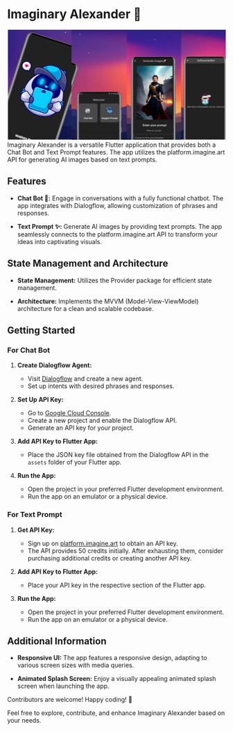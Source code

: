 # Imaginary Alexander 🌟
![](https://raw.githubusercontent.com/Sikandar897/imaginary_alexander/master/assets/Picsart_24-01-26_04-34-43-804.jpg)
Imaginary Alexander is a versatile Flutter application that provides both a Chat Bot and Text Prompt features. The app utilizes the platform.imagine.art API for generating AI images based on text prompts.

## Features

- **Chat Bot 🤖:** Engage in conversations with a fully functional chatbot. The app integrates with Dialogflow, allowing customization of phrases and responses.

- **Text Prompt ✨:** Generate AI images by providing text prompts. The app seamlessly connects to the platform.imagine.art API to transform your ideas into captivating visuals.

## State Management and Architecture

- **State Management:** Utilizes the Provider package for efficient state management.

- **Architecture:** Implements the MVVM (Model-View-ViewModel) architecture for a clean and scalable codebase.

## Getting Started

### For Chat Bot

1. **Create Dialogflow Agent:**
    - Visit [Dialogflow](https://dialogflow.cloud.google.com/) and create a new agent.
    - Set up intents with desired phrases and responses.

2. **Set Up API Key:**
    - Go to [Google Cloud Console](https://console.cloud.google.com/).
    - Create a new project and enable the Dialogflow API.
    - Generate an API key for your project.

3. **Add API Key to Flutter App:**
    - Place the JSON key file obtained from the Dialogflow API in the `assets` folder of your Flutter app.

4. **Run the App:**
    - Open the project in your preferred Flutter development environment.
    - Run the app on an emulator or a physical device.

### For Text Prompt

1. **Get API Key:**
    - Sign up on [platform.imagine.art](https://platform.imagine.art/) to obtain an API key.
    - The API provides 50 credits initially. After exhausting them, consider purchasing additional credits or creating another API key.

2. **Add API Key to Flutter App:**
    - Place your API key in the respective section of the Flutter app.

3. **Run the App:**
    - Open the project in your preferred Flutter development environment.
    - Run the app on an emulator or a physical device.

## Additional Information

- **Responsive UI:** The app features a responsive design, adapting to various screen sizes with media queries.

- **Animated Splash Screen:** Enjoy a visually appealing animated splash screen when launching the app.

Contributors are welcome! Happy coding! 🚀

Feel free to explore, contribute, and enhance Imaginary Alexander based on your needs.
